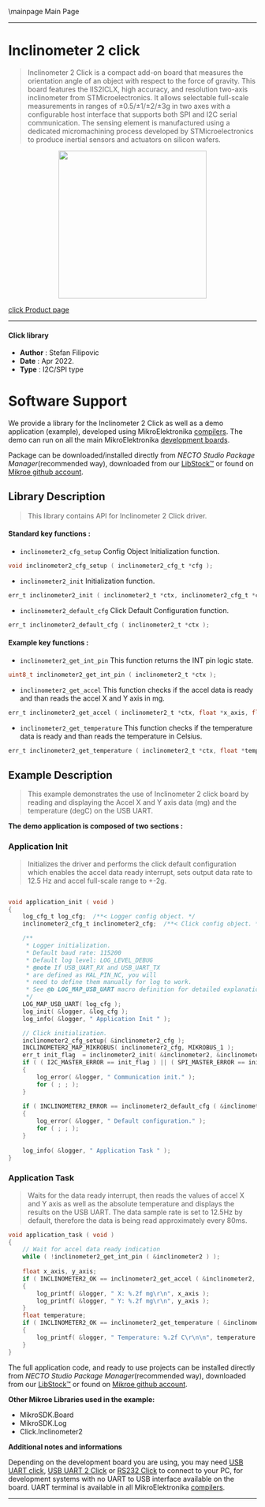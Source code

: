 \mainpage Main Page

---
# Inclinometer 2 click

> Inclinometer 2 Click is a compact add-on board that measures the orientation angle of an object with respect to the force of gravity. This board features the IIS2ICLX, high accuracy, and resolution two-axis inclinometer from STMicroelectronics. It allows selectable full-scale measurements in ranges of ±0.5/±1/±2/±3g in two axes with a configurable host interface that supports both SPI and I2C serial communication. The sensing element is manufactured using a dedicated micromachining process developed by STMicroelectronics to produce inertial sensors and actuators on silicon wafers.

<p align="center">
  <img src="https://download.mikroe.com/images/click_for_ide/inclinometer2_click.png" height=300px>
</p>

[click Product page](https://www.mikroe.com/inclinometer-2-click)

---


#### Click library

- **Author**        : Stefan Filipovic
- **Date**          : Apr 2022.
- **Type**          : I2C/SPI type


# Software Support

We provide a library for the Inclinometer 2 Click
as well as a demo application (example), developed using MikroElektronika
[compilers](https://www.mikroe.com/necto-studio).
The demo can run on all the main MikroElektronika [development boards](https://www.mikroe.com/development-boards).

Package can be downloaded/installed directly from *NECTO Studio Package Manager*(recommended way), downloaded from our [LibStock&trade;](https://libstock.mikroe.com) or found on [Mikroe github account](https://github.com/MikroElektronika/mikrosdk_click_v2/tree/master/clicks).

## Library Description

> This library contains API for Inclinometer 2 Click driver.

#### Standard key functions :

- `inclinometer2_cfg_setup` Config Object Initialization function.
```c
void inclinometer2_cfg_setup ( inclinometer2_cfg_t *cfg );
```

- `inclinometer2_init` Initialization function.
```c
err_t inclinometer2_init ( inclinometer2_t *ctx, inclinometer2_cfg_t *cfg );
```

- `inclinometer2_default_cfg` Click Default Configuration function.
```c
err_t inclinometer2_default_cfg ( inclinometer2_t *ctx );
```

#### Example key functions :

- `inclinometer2_get_int_pin` This function returns the INT pin logic state.
```c
uint8_t inclinometer2_get_int_pin ( inclinometer2_t *ctx );
```

- `inclinometer2_get_accel` This function checks if the accel data is ready and than reads the accel X and Y axis in mg.
```c
err_t inclinometer2_get_accel ( inclinometer2_t *ctx, float *x_axis, float *y_axis );
```

- `inclinometer2_get_temperature` This function checks if the temperature data is ready and than reads the temperature in Celsius.
```c
err_t inclinometer2_get_temperature ( inclinometer2_t *ctx, float *temperature );
```

## Example Description

> This example demonstrates the use of Inclinometer 2 click board by reading and displaying the Accel X and Y axis data (mg) and the temperature (degC) on the USB UART.

**The demo application is composed of two sections :**

### Application Init

> Initializes the driver and performs the click default configuration which enables the accel data ready interrupt, sets output data rate to 12.5 Hz and accel full-scale range to +-2g.

```c

void application_init ( void )
{
    log_cfg_t log_cfg;  /**< Logger config object. */
    inclinometer2_cfg_t inclinometer2_cfg;  /**< Click config object. */

    /** 
     * Logger initialization.
     * Default baud rate: 115200
     * Default log level: LOG_LEVEL_DEBUG
     * @note If USB_UART_RX and USB_UART_TX 
     * are defined as HAL_PIN_NC, you will 
     * need to define them manually for log to work. 
     * See @b LOG_MAP_USB_UART macro definition for detailed explanation.
     */
    LOG_MAP_USB_UART( log_cfg );
    log_init( &logger, &log_cfg );
    log_info( &logger, " Application Init " );

    // Click initialization.
    inclinometer2_cfg_setup( &inclinometer2_cfg );
    INCLINOMETER2_MAP_MIKROBUS( inclinometer2_cfg, MIKROBUS_1 );
    err_t init_flag  = inclinometer2_init( &inclinometer2, &inclinometer2_cfg );
    if ( ( I2C_MASTER_ERROR == init_flag ) || ( SPI_MASTER_ERROR == init_flag ) )
    {
        log_error( &logger, " Communication init." );
        for ( ; ; );
    }
    
    if ( INCLINOMETER2_ERROR == inclinometer2_default_cfg ( &inclinometer2 ) )
    {
        log_error( &logger, " Default configuration." );
        for ( ; ; );
    }
    
    log_info( &logger, " Application Task " );
}

```

### Application Task

> Waits for the data ready interrupt, then reads the values of accel X and Y axis as well as the absolute temperature and displays the results on the USB UART. The data sample rate is
set to 12.5Hz by default, therefore the data is being read approximately every 80ms.

```c
void application_task ( void )
{
    // Wait for accel data ready indication
    while ( !inclinometer2_get_int_pin ( &inclinometer2 ) );
    
    float x_axis, y_axis;
    if ( INCLINOMETER2_OK == inclinometer2_get_accel ( &inclinometer2, &x_axis, &y_axis ) )
    {
        log_printf( &logger, " X: %.2f mg\r\n", x_axis );
        log_printf( &logger, " Y: %.2f mg\r\n", y_axis );
    }
    float temperature;
    if ( INCLINOMETER2_OK == inclinometer2_get_temperature ( &inclinometer2, &temperature ) )
    {
        log_printf( &logger, " Temperature: %.2f C\r\n\n", temperature );
    }
}
```

The full application code, and ready to use projects can be installed directly from *NECTO Studio Package Manager*(recommended way), downloaded from our [LibStock&trade;](https://libstock.mikroe.com) or found on [Mikroe github account](https://github.com/MikroElektronika/mikrosdk_click_v2/tree/master/clicks).

**Other Mikroe Libraries used in the example:**

- MikroSDK.Board
- MikroSDK.Log
- Click.Inclinometer2

**Additional notes and informations**

Depending on the development board you are using, you may need
[USB UART click](https://www.mikroe.com/usb-uart-click),
[USB UART 2 Click](https://www.mikroe.com/usb-uart-2-click) or
[RS232 Click](https://www.mikroe.com/rs232-click) to connect to your PC, for
development systems with no UART to USB interface available on the board. UART
terminal is available in all MikroElektronika
[compilers](https://shop.mikroe.com/compilers).

---
